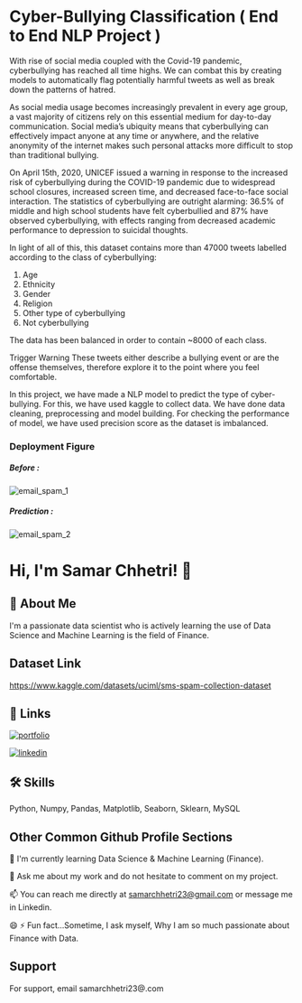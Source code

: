 # Cyber-Bullying Classification ( End to End NLP Project )
With rise of social media coupled with the Covid-19 pandemic, cyberbullying has reached all time highs. We can combat this by creating models to automatically flag potentially harmful tweets as well as break down the patterns of hatred.

As social media usage becomes increasingly prevalent in every age group, a vast majority of citizens rely on this essential medium for day-to-day communication. Social media’s ubiquity means that cyberbullying can effectively impact anyone at any time or anywhere, and the relative anonymity
of the internet makes such personal attacks more difficult to stop than traditional bullying.

On April 15th, 2020, UNICEF issued a warning in response to the increased risk of cyberbullying during the COVID-19 pandemic due to widespread school closures, increased screen time, and decreased face-to-face social interaction. The statistics of cyberbullying are outright alarming: 36.5% of middle and high school students have felt cyberbullied and 87% have observed cyberbullying, with effects ranging from decreased academic performance to depression to suicidal thoughts.

In light of all of this, this dataset contains more than 47000 tweets labelled according to the class of cyberbullying:

1. Age
2. Ethnicity
3. Gender
4. Religion
5. Other type of cyberbullying
6. Not cyberbullying

The data has been balanced in order to contain ~8000 of each class.

Trigger Warning These tweets either describe a bullying event or are the offense themselves, therefore explore it to the point where you feel comfortable.

In this project, we have made a NLP model to predict the type of cyber-bullying. For this, we have used kaggle to collect data. We have done data cleaning, preprocessing and model building. For checking the performance of model, we have used precision score as the dataset is imbalanced.

### Deployment Figure

##### Before :
![email_spam_1](https://github.com/Samar-Chhetri/SMS_Spam_Classification_Model/assets/122675013/6c100baf-65aa-4f1c-8b1f-838a5753c461)



##### Prediction :
![email_spam_2](https://github.com/Samar-Chhetri/SMS_Spam_Classification_Model/assets/122675013/991c9759-1866-4419-a48c-1790ac3e4bc0)









# Hi, I'm Samar Chhetri! 👋


## 🚀 About Me 
I'm a passionate data scientist who is actively learning the use of Data Science and Machine Learning is the field of Finance.

## Dataset Link
https://www.kaggle.com/datasets/uciml/sms-spam-collection-dataset


## 🔗 Links
[![portfolio](https://img.shields.io/badge/my_portfolio-000?style=for-the-badge&logo=ko-fi&logoColor=white)](https://www.kaggle.com/samarchhetri)

[![linkedin](https://img.shields.io/badge/linkedin-0A66C2?style=for-the-badge&logo=linkedin&logoColor=white)](https://www.linkedin.com/in/samar-chhetri/)


## 🛠 Skills
Python, Numpy, Pandas, Matplotlib, Seaborn, Sklearn, MySQL  


## Other Common Github Profile Sections


🧠 I'm currently learning Data Science & Machine Learning (Finance).



💬 Ask me about my work and do not hesitate to comment on my project.

📫 You can reach me directly at samarchhetri23@gmail.com or message me in Linkedin.

😄 
⚡️ Fun fact...Sometime, I ask myself, Why I am so much passionate about Finance with Data.


## Support

For support, email samarchhetri23@.com
